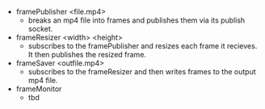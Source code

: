 - framePublisher <file.mp4>
    -  breaks an mp4 file into frames and publishes them via its publish socket.
- frameResizer \<width\> \<height\>
    - subscribes to the framePublisher and resizes each frame it recieves.  It then publishes the resized frame.
- frameSaver <outfile.mp4>
    - subscribes to the frameResizer and then writes frames to the output mp4 file.
- frameMonitor
    - tbd
